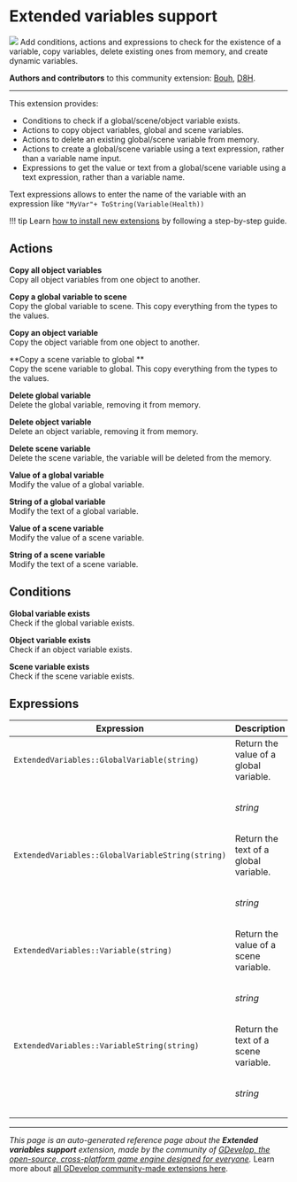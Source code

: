 # Extended variables support

<img src="https://resources.gdevelop-app.com/assets/Icons/variable-box.svg" class="extension-icon"></img>
Add conditions, actions and expressions to check for the existence of a variable, copy variables, delete existing ones from memory, and create dynamic variables.

**Authors and contributors** to this community extension: [Bouh](https://gd.games/Bouh), [D8H](https://gd.games/D8H).

---

This extension provides: 

- Conditions to check if a global/scene/object variable exists.
- Actions to copy object variables, global and scene variables.
- Actions to delete an existing global/scene variable from memory.
- Actions to create a global/scene variable using a text expression, rather than a variable name input.
- Expressions to get the value or text from a global/scene variable using a text expression, rather than a variable name.

Text expressions allows to enter the name of the variable with an expression like `"MyVar"+ ToString(Variable(Health))`

!!! tip
    Learn [how to install new extensions](/gdevelop5/extensions/search) by following a step-by-step guide.

## Actions

**Copy all object variables**  
Copy all object variables from one object to another.

**Copy a global variable to scene**  
Copy the global variable to scene. This copy everything from the types to the values.

**Copy an object variable**  
Copy the object variable from one object to another.

**Copy a scene variable to global **  
Copy the scene variable to global. This copy everything from the types to the values.

**Delete global variable**  
Delete the global variable, removing it from memory.

**Delete object variable**  
Delete an object variable, removing it from memory.

**Delete scene variable**  
Delete the scene variable, the variable will be deleted from the memory.

**Value of a global variable**  
Modify the value of a global variable.

**String of a global variable**  
Modify the text of a global variable.

**Value of a scene variable**  
Modify the value of a scene variable.

**String of a scene variable**  
Modify the text of a scene variable.

## Conditions

**Global variable exists**  
Check if the global variable exists.

**Object variable exists**  
Check if an object variable exists.

**Scene variable exists**  
Check if the scene variable exists.

## Expressions

| Expression | Description |  |
|-----|-----|-----|
| `ExtendedVariables::GlobalVariable(string)` | Return the value of a global variable. ||
| | _string_ | Name of the global variable |
| `ExtendedVariables::GlobalVariableString(string)` | Return the text of a global variable. ||
| | _string_ | Name of the global variable |
| `ExtendedVariables::Variable(string)` | Return the value of a scene variable. ||
| | _string_ | Name of the scene variable |
| `ExtendedVariables::VariableString(string)` | Return the text of a scene variable. ||
| | _string_ | Name of the scene variable |

---

*This page is an auto-generated reference page about the **Extended variables support** extension, made by the community of [GDevelop, the open-source, cross-platform game engine designed for everyone](https://gdevelop.io/).* Learn more about [all GDevelop community-made extensions here](/gdevelop5/extensions).